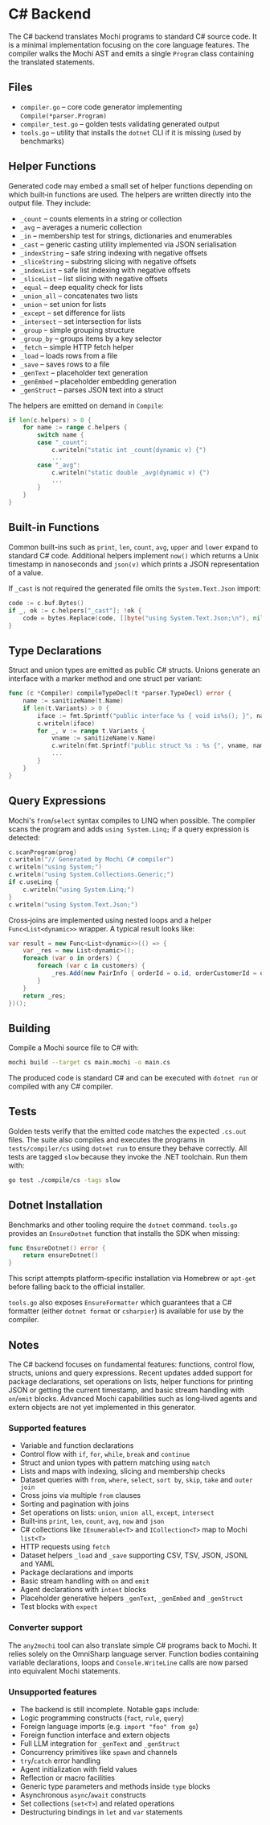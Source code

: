 # C# Backend

The C# backend translates Mochi programs to standard C# source code. It is a minimal implementation focusing on the core language features. The compiler walks the Mochi AST and emits a single `Program` class containing the translated statements.

## Files

- `compiler.go` – core code generator implementing `Compile(*parser.Program)`
- `compiler_test.go` – golden tests validating generated output
- `tools.go` – utility that installs the `dotnet` CLI if it is missing (used by benchmarks)

## Helper Functions

Generated code may embed a small set of helper functions depending on which built‑in functions are used. The helpers are written directly into the output file. They include:

- `_count` – counts elements in a string or collection
- `_avg` – averages a numeric collection
- `_in` – membership test for strings, dictionaries and enumerables
- `_cast` – generic casting utility implemented via JSON serialisation
- `_indexString` – safe string indexing with negative offsets
- `_sliceString` – substring slicing with negative offsets
- `_indexList` – safe list indexing with negative offsets
- `_sliceList` – list slicing with negative offsets
- `_equal` – deep equality check for lists
- `_union_all` – concatenates two lists
- `_union` – set union for lists
- `_except` – set difference for lists
- `_intersect` – set intersection for lists
- `_group` – simple grouping structure
- `_group_by` – groups items by a key selector
- `_fetch` – simple HTTP fetch helper
- `_load` – loads rows from a file
- `_save` – saves rows to a file
- `_genText` – placeholder text generation
- `_genEmbed` – placeholder embedding generation
- `_genStruct` – parses JSON text into a struct

The helpers are emitted on demand in `Compile`:

```go
if len(c.helpers) > 0 {
    for name := range c.helpers {
        switch name {
        case "_count":
            c.writeln("static int _count(dynamic v) {")
            ...
        case "_avg":
            c.writeln("static double _avg(dynamic v) {")
            ...
        }
    }
}
```

## Built-in Functions

Common built-ins such as `print`, `len`, `count`, `avg`, `upper` and `lower`
expand to standard C# code.  Additional helpers implement `now()` which returns
a Unix timestamp in nanoseconds and `json(v)` which prints a JSON
representation of a value.

If `_cast` is not required the generated file omits the `System.Text.Json` import:

```go
code := c.buf.Bytes()
if _, ok := c.helpers["_cast"]; !ok {
    code = bytes.Replace(code, []byte("using System.Text.Json;\n"), nil, 1)
}
```

## Type Declarations

Struct and union types are emitted as public C# structs. Unions generate an interface with a marker method and one struct per variant:

```go
func (c *Compiler) compileTypeDecl(t *parser.TypeDecl) error {
    name := sanitizeName(t.Name)
    if len(t.Variants) > 0 {
        iface := fmt.Sprintf("public interface %s { void is%s(); }", name, name)
        c.writeln(iface)
        for _, v := range t.Variants {
            vname := sanitizeName(v.Name)
            c.writeln(fmt.Sprintf("public struct %s : %s {", vname, name))
            ...
        }
    }
}
```

## Query Expressions

Mochi's `from`/`select` syntax compiles to LINQ when possible. The compiler scans the program and adds `using System.Linq;` if a query expression is detected:

```go
c.scanProgram(prog)
c.writeln("// Generated by Mochi C# compiler")
c.writeln("using System;")
c.writeln("using System.Collections.Generic;")
if c.useLinq {
    c.writeln("using System.Linq;")
}
c.writeln("using System.Text.Json;")
```

Cross‑joins are implemented using nested loops and a helper `Func<List<dynamic>>` wrapper. A typical result looks like:

```csharp
var result = new Func<List<dynamic>>(() => {
    var _res = new List<dynamic>();
    foreach (var o in orders) {
        foreach (var c in customers) {
            _res.Add(new PairInfo { orderId = o.id, orderCustomerId = o.customerId, pairedCustomerName = c.name, orderTotal = o.total });
        }
    }
    return _res;
})();
```

## Building

Compile a Mochi source file to C# with:

```bash
mochi build --target cs main.mochi -o main.cs
```

The produced code is standard C# and can be executed with `dotnet run` or compiled with any C# compiler.

## Tests

Golden tests verify that the emitted code matches the expected `.cs.out` files. The suite also compiles and executes the programs in `tests/compiler/cs` using `dotnet run` to ensure they behave correctly. All tests are tagged `slow` because they invoke the .NET toolchain. Run them with:

```bash
go test ./compile/cs -tags slow
```

## Dotnet Installation

Benchmarks and other tooling require the `dotnet` command. `tools.go` provides an `EnsureDotnet` function that installs the SDK when missing:

```go
func EnsureDotnet() error {
    return ensureDotnet()
}
```

This script attempts platform‑specific installation via Homebrew or `apt-get` before falling back to the official installer.

`tools.go` also exposes `EnsureFormatter` which guarantees that a C# formatter
(either `dotnet format` or `csharpier`) is available for use by the compiler.

## Notes

The C# backend focuses on fundamental features: functions, control flow, structs, unions and query expressions. Recent updates added support for package declarations, set operations on lists, helper functions for printing JSON or getting the current timestamp, and basic stream handling with `on`/`emit` blocks. Advanced Mochi capabilities such as long‑lived agents and extern objects are not yet implemented in this generator.

### Supported features

- Variable and function declarations
- Control flow with `if`, `for`, `while`, `break` and `continue`
- Struct and union types with pattern matching using `match`
- Lists and maps with indexing, slicing and membership checks
- Dataset queries with `from`, `where`, `select`, `sort by`, `skip`, `take` and `outer join`
- Cross joins via multiple `from` clauses
- Sorting and pagination with joins
- Set operations on lists: `union`, `union all`, `except`, `intersect`
- Built‑ins `print`, `len`, `count`, `avg`, `now` and `json`
- C# collections like `IEnumerable<T>` and `ICollection<T>` map to Mochi `list<T>`
- HTTP requests using `fetch`
- Dataset helpers `_load` and `_save` supporting CSV, TSV, JSON, JSONL and YAML
- Package declarations and imports
- Basic stream handling with `on` and `emit`
- Agent declarations with `intent` blocks
- Placeholder generative helpers `_genText`, `_genEmbed` and `_genStruct`
- Test blocks with `expect`

### Converter support

The `any2mochi` tool can also translate simple C# programs back to Mochi.
It relies solely on the OmniSharp language server.  Function bodies
containing variable declarations, loops and `Console.WriteLine` calls are
now parsed into equivalent Mochi statements.

### Unsupported features

- The backend is still incomplete. Notable gaps include:
- Logic programming constructs (`fact`, `rule`, `query`)
- Foreign language imports (e.g. `import "foo" from go`)
- Foreign function interface and extern objects
- Full LLM integration for `_genText` and `_genStruct`
- Concurrency primitives like `spawn` and channels
- `try`/`catch` error handling
- Agent initialization with field values
- Reflection or macro facilities
- Generic type parameters and methods inside `type` blocks
- Asynchronous `async`/`await` constructs
- Set collections (`set<T>`) and related operations
- Destructuring bindings in `let` and `var` statements
